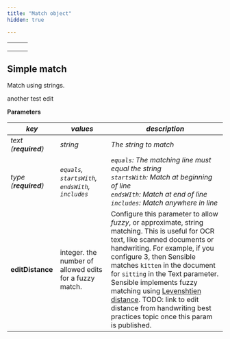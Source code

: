 ```yaml
---
title: "Match object"
hidden: true

---
```





|      |      |      |
| ---- | ---- | ---- |
|      |      |      |
|      |      |      |
|      |      |      |



Simple match
-------

Match using strings.  

another test edit

**Parameters**

| *key*                  | *values*                                                | *description*                                                |
| ---------------------- | ------------------------------------------------------- | ------------------------------------------------------------ |
| *text  (**required**)* | *string*                                                | *The string to match*                                        |
| *type (**required**)*  | *`equals`, `startsWith`, `endsWith`, `includes`*        | *`equals`: The matching line must equal the string<br/>`startsWith`: Match at beginning of line<br/>`endsWIth`: Match at end of line<br/>`includes`: Match anywhere in line* |
| **editDistance**       | integer. the number of allowed edits for a fuzzy match. | Configure this parameter to allow *fuzzy*, or approximate, string matching. This is useful for OCR text, like scanned documents or handwriting. For example, if you configure 3, then Sensible matches `kitten` in the document for `sitting` in the Text parameter.  Sensible implements fuzzy matching using [Levenshtien distance](https://en.wikipedia.org/wiki/Levenshtein_distance). TODO: link to edit distance from handwriting best practices topic once this param is published. |







